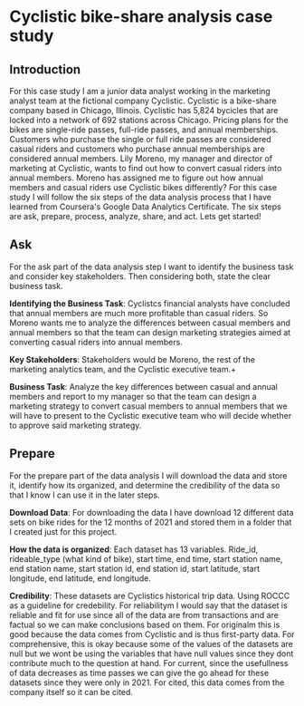 # Cyclistic bike-share analysis case study


## Introduction
For this case study I am a junior data analyst working in the marketing analyst team at the fictional company Cyclistic. Cyclistic is a bike-share company based in Chicago, Illinois. Cyclistic has 5,824 bycicles that are locked into a network of 692 stations across Chicago. Pricing plans for the bikes are single-ride passes, full-ride passes, and annual memberships. Customers who purchase the single or full ride passes are considered casual riders and customers who purchase annual memberships are considered annual members. Lily Moreno, my manager and director of marketing at Cyclistic, wants to find out how to convert casual riders into annual members. Moreno has assigned me to figure out how annual members and casual riders use Cyclistic bikes differently?  For this case study I will follow the six steps of the data analysis process that I have learned from Coursera's Google Data Analytics Certificate. The six steps are ask, prepare, process, analyze, share, and act. Lets get started!

## Ask
For the ask part of the data analysis step I want to identify the business task and consider key stakeholders. Then considering both, state the clear business task.

**Identifying the Business Task**: Cyclistcs financial analysts have concluded that annual members are much more profitable than casual riders. So Moreno wants me to analyze the differences between casual members and annual members so that the team can design marketing strategies aimed at converting casual riders into annual members.

**Key Stakeholders**: Stakeholders would be Moreno, the rest of the marketing analytics team, and the Cyclistic executive team.+

**Business Task**: Analyze the key differences between casual and annual members and report to my manager so that the team can design a marketing strategy to convert casual members to annual members that we will have to present to the Cyclistic executive team who will decide whether to approve said marketing strategy.

## Prepare
For the prepare part of the data analysis I will download the data and store it, identify how its organized, and determine the credibility of the data so that I know I can use it in the later steps.

**Download Data**: For downloading the data I have download 12 different data sets on bike rides for the 12 months of 2021 and stored them in a folder that I created just for this project.

**How the data is organized**: Each dataset has 13 variables. Ride_id, rideable_type (what kind of bike), start time, end time, start station name, end station name, start station id, end station id, start latitude, start longitude, end latitude, end longitude. 

**Credibility**: These datasets are Cyclistics historical trip data. Using ROCCC as a guideline for credebility. For reliabilitym I would say that the dataset is reliable and fit for use since all of the data are from transactions and are factual so we can make conclusions based on them. For originalm this is good because the data comes from Cyclistic and is thus first-party data. For comprehensive, this is okay because some of the values of the datasets are null but we wont be using the variables that have null values since they dont contribute much to the question at hand. For current, since the usefullness of data decreases as time passes we can give the go ahead for these datasets since they were only in 2021. For cited, this data comes from the company itself so it can be cited.

